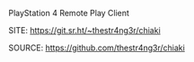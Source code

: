 
 PlayStation 4 Remote Play Client
 
 SITE: https://git.sr.ht/~thestr4ng3r/chiaki

 SOURCE: https://github.com/thestr4ng3r/chiaki
